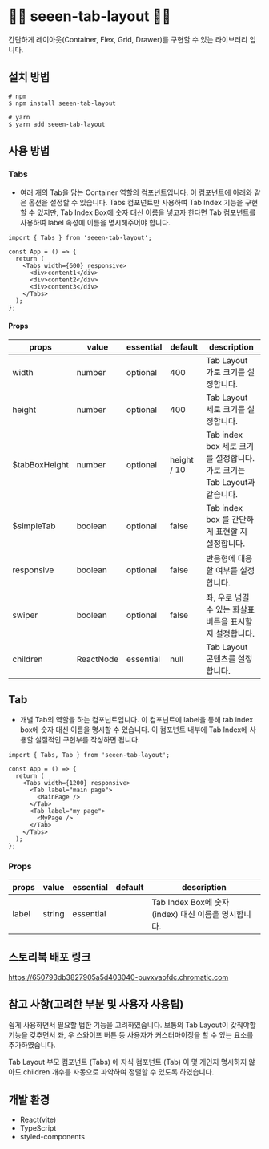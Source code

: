 # 🙆‍♂️ seeen-tab-layout 🙆‍♂️

간단하게 레이아웃(Container, Flex, Grid, Drawer)를 구현할 수 있는 라이브러리 입니다.

## 설치 방법

    # npm
    $ npm install seeen-tab-layout

    # yarn
    $ yarn add seeen-tab-layout

## 사용 방법

### Tabs

- 여러 개의 Tab을 담는 Container 역할의 컴포넌트입니다. 이 컴포넌트에 아래와 같은 옵션을 설정할 수 있습니다. Tabs 컴포넌트만 사용하여 Tab Index 기능을 구현할 수 있지만, Tab Index Box에 숫자 대신 이름을 넣고자 한다면 Tab 컴포넌트를 사용하여 label 속성에 이름을 명시해주어야 합니다.

```tsx
import { Tabs } from 'seeen-tab-layout';

const App = () => {
  return (
    <Tabs width={600} responsive>
      <div>content1</div>
      <div>content2</div>
      <div>content3</div>
    </Tabs>
  );
};
```

#### Props

| props         | value     | essential | default     | description                                                              |
| ------------- | --------- | --------- | ----------- | ------------------------------------------------------------------------ |
| width         | number    | optional  | 400         | Tab Layout 가로 크기를 설정합니다.                                       |
| height        | number    | optional  | 400         | Tab Layout 세로 크기를 설정합니다.                                       |
| $tabBoxHeight | number    | optional  | height / 10 | Tab index box 세로 크기를 설정합니다. 가로 크기는 Tab Layout과 같습니다. |
| $simpleTab    | boolean   | optional  | false       | Tab index box 를 간단하게 표현할 지 설정합니다.                          |
| responsive    | boolean   | optional  | false       | 반응형에 대응할 여부를 설정합니다.                                       |
| swiper        | boolean   | optional  | false       | 좌, 우로 넘길 수 있는 화살표 버튼을 표시할 지 설정합니다.                |
| children      | ReactNode | essential | null        | Tab Layout 콘텐츠를 설정합니다.                                          |

## Tab

- 개별 Tab의 역할을 하는 컴포넌트입니다. 이 컴포넌트에 label을 통해 tab index box에 숫자 대신 이름을 명시할 수 있습니다. 이 컴포넌트 내부에 Tab Index에 사용할 실질적인 구현부를 작성하면 됩니다.

```tsx
import { Tabs, Tab } from 'seeen-tab-layout';

const App = () => {
  return (
    <Tabs width={1200} responsive>
      <Tab label="main page">
        <MainPage />
      </Tab>
      <Tab label="my page">
        <MyPage />
      </Tab>
    </Tabs>
  );
};
```

### Props

| props | value  | essential | default | description                                          |
| ----- | ------ | --------- | ------- | ---------------------------------------------------- |
| label | string | essential |         | Tab Index Box에 숫자 (index) 대신 이름을 명시합니다. |

## 스토리북 배포 링크

https://650793db3827905a5d403040-puvxvaofdc.chromatic.com

## 참고 사항(고려한 부분 및 사용자 사용팁)

쉽게 사용하면서 필요할 법한 기능을 고려하였습니다. 보통의 Tab Layout이 갖춰야할 기능을 갖추면서 좌, 우 스와이프 버튼 등 사용자가 커스터마이징을 할 수 있는 요소를 추가하였습니다.

Tab Layout 부모 컴포넌트 (Tabs) 에 자식 컴포넌트 (Tab) 이 몇 개인지 명시하지 않아도 children 개수를 자동으로 파악하여 정렬할 수 있도록 하였습니다.

## 개발 환경

- React(vite)
- TypeScript
- styled-components
